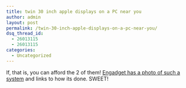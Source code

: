 ```yaml
---
title: twin 30 inch apple displays on a PC near you
author: admin
layout: post
permalink: /twin-30-inch-apple-displays-on-a-pc-near-you/
dsq_thread_id:
  - 26013115
  - 26013115
categories:
  - Uncategorized
---
```

If, that is, you can afford the 2 of them! [Engadget has a photo of such a system][1] and links to how its done. SWEET!

 [1]: http://www.engadget.com/entry/1234000123039663/